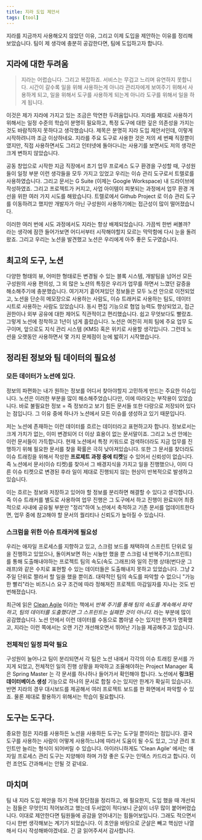 ```yaml
---
title: 지라 도입 제안서
tags: [tool]
---
```


지라를 지금까지 사용해오지 않았던 이유, 그리고 이제 도입을 제안하는 이유를 정리해보았습니다. 팀이 제 생각에 충분히 공감한다면, 팀에 도입하고자 합니다.

<!--truncate-->

## 지라에 대한 두려움
> 지라는 어렵습니다. 그리고 복잡하죠. 서비스는 무겁고 느리며 유연하지 못합니다. 시간이 갈수록 일을 위해 사용하는게 아니라 관리자에게 보여주기 위해서 사용하게 되고, 일을 위해서 도구를 사용하게 되는게 아니라 도구를 위해서 일을 하게 됩니다.

이것은 제가 지라에 가지고 있는 조금은 막연한 두려움입니다. 지라를 제대로 사용하기 위해서는 일정 수준의 학습이 분명히 필요하고, 특정 도구에 대한 깊은 의존성을 가지는 것도 바람직하지 못하다고 생각했습니다. 제목은 분명히 지라 도입 제안서인데, 이렇게 시작하려니까 조금 이상하네요. 지라를 주요 도구로 사용한 것은 저의 세 번째 직장뿐이였지만, 직접 사용하면서도 그리고 인터넷에 돌아다니는 사용기를 보면서도 저의 생각은 크게 변하지 않았습니다.

공동 창업으로 시작한 지금 직장에서 초기 업무 프로세스 도구 환경을 구성할 때, 구성원들이 일정 부분 이런 생각들을 모두 가지고 있었고 우리는 이슈 관리 도구로서 트렐로를 사용하였습니다. 그리고 문서는 G Suite (이제는 Google Workspace) 내 드라이브에 작성하였죠. 그리고 프로젝트가 커지고, 사업 아이템이 피봇되는 과정에서 업무 환경 개선을 위한 여러 가지 시도를 해왔습니다. 트렐로에서 Github Project 로 이슈 관리 도구를 이동하려고 했지만 개발자가 아닌 구성원이 사용하기에는 접근성이 많이 떨어졌습니다. 

이러한 여러 번에 시도 과정에서도 지라는 항상 배제되었습니다. 가끔씩 한번 써볼까? 라는 생각에 잠깐 들어가보면 어디서부터 시작해야할지 모르는 막막함에 다시 눈을 돌려왔죠. 그리고 우리는 노션을 발견했고 노션은 우리에게 아주 좋은 도구였습니다.

## 최고의 도구, 노션
다양한 형태의 뷰, 어떠한 형태로든 변경될 수 있는 블록 시스템, 개발팀을 넘어선 모든 구성원의 사용 편의성, 그 외 많은 노션의 특징은 우리가 업무를 하면서 느꼈던 갈증을 해소해주기에 충분했습니다. 여기저기 흩어져있던 정보들은 모두 노션 안으로 이전되었고, 노션을 단순히 메모장으로 사용하는 사람도, 이슈 트래커로 사용하는 팀도, 데이터 시트로 사용하는 사람도 있었습니다. 동시 편집 기능으로 협업 능력도 향상되었고, 접근 권한이나 외부 공유에 대한 제어도 직관적이고 편리했습니다. 쉽고 무엇보다도 빨랐죠. 그렇게 노션에 정착하고 1년이 넘게 흘렀습니다. 노션은 여전히 저희 팀에 주요 업무 도구이며, 앞으로도 지식 관리 시스템 (KMS) 혹은 위키로 사용할 생각입니다. 그런데 노션을 오랫동안 사용하면서 몇 가지 문제점이 눈에 밟히기 시작했습니다.

## 정리된 정보와 팀 데이터의 필요성
### 모든 데이터가 노션에 있다.
정보의 파편화는 내가 원하는 정보를 어디서 찾아야할지 고민하게 만드는 주요한 이슈입니다. 노션은 이러한 부분을 많이 해소해주었습니다만, 이에 따라오는 부작용이 있었습니다. 바로 불필요한 정보 = 즉 정보라고 보기 힘든 문서들 또한 다량으로 저장되어 있다는 점입니다. 그 이유 중에 하나가 노션에서 모든 이슈를 생성하고 있기 때문입니다. 

저는 노션에 존재하는 이런 데이터를 흐르는 데이터라고 표현하고자 합니다. 정보로서는 크게 가치가 없는, 이미 변경되어 더 이상 효용이 없는 문서말이죠. 그리고 노션 안에는 이런 문서들이 가득합니다. 현재 노션에서 특정 키워드로 검색하더라도 지금 업무를 진행하기 위해 필요한 문서를 찾을 확률은 극히 낮아져있습니다. 또한 그 문서를 찾더라도 이슈 트래킹을 위해서 작성한 **프로제트 과정 중에 티켓**일 수 있어서 신뢰성이 없습니다. 즉 노션에서 문서(이슈 티켓)를 찾아서 그 배경지식을 가지고 일을 진행했으나, 이미 다른 이슈 티켓으로 변경된 후라 일이 제대로 진행되지 않는 현상이 반복적으로 발생하고 있습니다.

이는 흐르는 정보와 저장하고 있어야 할 정보를 분리하면 해결할 수 있다고 생각합니다. 즉 이슈 트래커를 별도로 사용하여 업무 진행은 그 도구에서 하고 진행이 완료되어 최종적으로 사내에 공유될 부분만 "정리"하여 노션에서 축적하고 기존 문서를 업데이트한다면, 업무 중에 참고해야 할 문서의 퀄리티나 신뢰도가 높아질 수 있습니다.

### 스크럼을 위한 이슈 트래커에 필요성
우리는 애자일 프로세스를 지향하고 있고, 스크럼 보드를 채택하여 스프린트 단위로 일을 진행하고 있었으나, 돌이켜보면 하는 시늉만 했을 뿐 스크럼 내 반복주기(스프린트)를 통해 도출해내야하는 프로젝트 팀의 속도(속도 그래프)와 일의 진행 상태(번다운 그래프)와 같은 수치로 표현할 수 있는 데이터들은 도출해내지 못하고 있었습니다. 그냥 2주일 단위로 짤라서 할 일을 했을 뿐이죠. 대략적인 팀의 속도를 파악할 수 없으니 "가능한 빨리"라는 비즈니스 요구 조건에 따라 정해져진 프로젝트 마감일자를 지나는 것도 빈번해졌습니다.

최근에 읽은 [Clean Agile](http://www.yes24.com/Product/Goods/95728889) 이라는 책에서 *반복 주기를 통해 팀의 속도를 계속해서 파악하고, 팀의 데이터를 도출했다면 그 스프린트는 실패한 것이 아니다.* 라는 부분에 많이 공감했습니다. 노션 안에서 이런 데이터를 수동으로 뽑아낼 수는 있지만 한계가 명확했고, 지라는 이런 쪽에서는 오랜 기간 개선해오면서 뛰어난 기능을 제공해주고 있습니다.  

### 전체적인 일정 파악 필요
구성원이 늘어나고 팀이 분리되면서 각 팀은 노션 내에서 각각의 이슈 트래킹 문서를 가지게 되었고, 전체적인 일의 진행 상황을 파악하고 조율해야하는 Project Manager 혹은 Spring Master 는 각 문서를 하나하나 들어가서 확인해야 합니다. 노션에서 **링크된 데이터베이스 생성** 기능으로 하나의 문서로 합칠 수는 있지만 한계가 확실히 있습니다. 반면 지라의 경우 대시보드를 제공해서 여러 프로젝트 보드를 한 화면에서 파악할 수 있죠. 물론 제대로 활용하기 위해서는 학습이 필요합니다.

## 도구는 도구다.
중요한 점은 지라를 사용하든 노션을 사용하든 도구는 도구일 뿐이라는 점입니다. 결국 도구를 사용하는 사람이 어떻게 사용하느냐에 따라서 도움이 될 수도 있고, 그냥 관리 포인트만 늘리는 형식이 되어버릴 수 있습니다. 아이러니하게도 'Clean Agile' 에서는 애자일 프로세스 관리 도구는 지양해야 하며 가장 좋은 도구는 인덱스 카드라고 합니다. 이런 조언도 간과해서는 안될 것 같네요.

## 마치며
팀 내 지라 도입 제안을 하기 전에 장단점을 정리하고, 왜 필요한지, 도입 했을 때 개선되는 점들은 무엇인지 적어보려고 했는데 두서없이 적다보니 군살이 너무 많이 붙어버렸습니다. 이대로 제안한다면 팀원들에 공감을 얻어내기는 힘들어보입니다. 그래도 적으면서 다시 한번 생각해보는 계기가 되었습니다. 이 초안을 바탕으로 군살은 빼고 핵심만 나열해서 다시 작성해봐야겠네요. 긴 글 읽어주셔서 감사합니다.